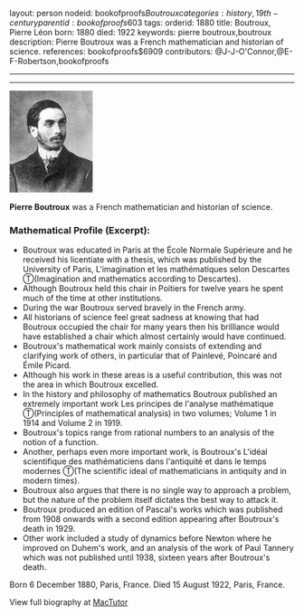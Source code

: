 layout: person
nodeid: bookofproofs$Boutroux
categories: history,19th-century
parentid: bookofproofs$603
tags: 
orderid: 1880
title: Boutroux, Pierre Léon
born: 1880
died: 1922
keywords: pierre boutroux,boutroux
description: Pierre Boutroux was a French mathematician and historian of science.
references: bookofproofs$6909
contributors: @J-J-O'Connor,@E-F-Robertson,bookofproofs

---



---

![Boutroux.jpg](https://github.com/bookofproofs/bookofproofs.github.io/blob/main/_sources/_assets/images/portraits/Boutroux.jpg?raw=true)

**Pierre Boutroux** was a French mathematician and historian of science.

### Mathematical Profile (Excerpt):
* Boutroux was educated in Paris at the École Normale Supérieure and he received his licentiate with a thesis, which was published by the University of Paris, L'imagination et les mathématiques selon Descartes Ⓣ(Imagination and mathematics according to Descartes).
* Although Boutroux held this chair in Poitiers for twelve years he spent much of the time at other institutions.
* During the war Boutroux served bravely in the French army.
* All historians of science feel great sadness at knowing that had Boutroux occupied the chair for many years then his brilliance would have established a chair which almost certainly would have continued.
* Boutroux's mathematical work mainly consists of extending and clarifying work of others, in particular that of Painlevé, Poincaré and Émile Picard.
* Although his work in these areas is a useful contribution, this was not the area in which Boutroux excelled.
* In the history and philosophy of mathematics Boutroux published an extremely important work Les principes de l'analyse mathématique Ⓣ(Principles of mathematical analysis) in two volumes; Volume 1 in 1914 and Volume 2 in 1919.
* Boutroux's topics range from rational numbers to an analysis of the notion of a function.
* Another, perhaps even more important work, is Boutroux's L'idéal scientifique des mathématiciens dans l'antiquité et dans le temps modernes Ⓣ(The scientific ideal of mathematicians in antiquity and in modern times).
* Boutroux also argues that there is no single way to approach a problem, but the nature of the problem itself dictates the best way to attack it.
* Boutroux produced an edition of Pascal's works which was published from 1908 onwards with a second edition appearing after Boutroux's death in 1929.
* Other work included a study of dynamics before Newton where he improved on Duhem's work, and an analysis of the work of Paul Tannery which was not published until 1938, sixteen years after Boutroux's death.

Born 6 December 1880, Paris, France. Died 15 August 1922, Paris, France.

View full biography at [MacTutor](https://mathshistory.st-andrews.ac.uk/Biographies/Boutroux/)

